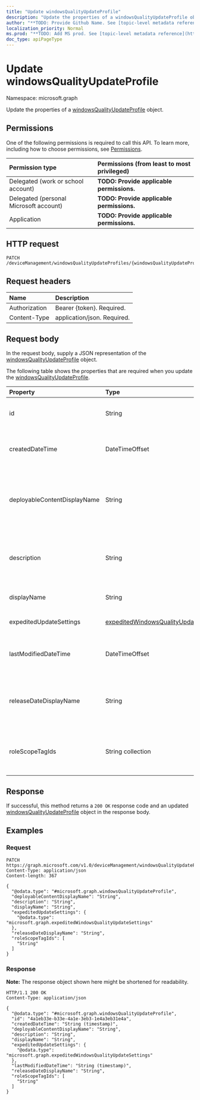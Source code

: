 ```yaml
---
title: "Update windowsQualityUpdateProfile"
description: "Update the properties of a windowsQualityUpdateProfile object."
author: "**TODO: Provide Github Name. See [topic-level metadata reference](https://msgo.azurewebsites.net/add/document/guidelines/metadata.html#topic-level-metadata)**"
localization_priority: Normal
ms.prod: "**TODO: Add MS prod. See [topic-level metadata reference](https://msgo.azurewebsites.net/add/document/guidelines/metadata.html#topic-level-metadata)**"
doc_type: apiPageType
---
```


# Update windowsQualityUpdateProfile
Namespace: microsoft.graph



Update the properties of a [windowsQualityUpdateProfile](../resources/windowsqualityupdateprofile.md) object.

## Permissions
One of the following permissions is required to call this API. To learn more, including how to choose permissions, see [Permissions](/graph/permissions-reference).

|Permission type|Permissions (from least to most privileged)|
|:---|:---|
|Delegated (work or school account)|**TODO: Provide applicable permissions.**|
|Delegated (personal Microsoft account)|**TODO: Provide applicable permissions.**|
|Application|**TODO: Provide applicable permissions.**|

## HTTP request

<!-- {
  "blockType": "ignored"
}
-->
``` http
PATCH /deviceManagement/windowsQualityUpdateProfiles/{windowsQualityUpdateProfileId}
```

## Request headers
|Name|Description|
|:---|:---|
|Authorization|Bearer {token}. Required.|
|Content-Type|application/json. Required.|

## Request body
In the request body, supply a JSON representation of the [windowsQualityUpdateProfile](../resources/windowsqualityupdateprofile.md) object.

The following table shows the properties that are required when you update the [windowsQualityUpdateProfile](../resources/windowsqualityupdateprofile.md).

|Property|Type|Description|
|:---|:---|:---|
|id|String|**TODO: Add Description** Inherited from [entity](../resources/entity.md)|
|createdDateTime|DateTimeOffset|The date time that the profile was created.|
|deployableContentDisplayName|String|Friendly display name of the quality update profile deployable content|
|description|String|The description of the profile which is specified by the user.|
|displayName|String|The display name for the profile.|
|expeditedUpdateSettings|[expeditedWindowsQualityUpdateSettings](../resources/expeditedwindowsqualityupdatesettings.md)|Expedited update settings.|
|lastModifiedDateTime|DateTimeOffset|The date time that the profile was last modified.|
|releaseDateDisplayName|String|Friendly release date to display for a Quality Update release|
|roleScopeTagIds|String collection|List of Scope Tags for this Quality Update entity.|



## Response

If successful, this method returns a `200 OK` response code and an updated [windowsQualityUpdateProfile](../resources/windowsqualityupdateprofile.md) object in the response body.

## Examples

### Request
<!-- {
  "blockType": "request",
  "name": "update_windowsqualityupdateprofile"
}
-->
``` http
PATCH https://graph.microsoft.com/v1.0/deviceManagement/windowsQualityUpdateProfiles/{windowsQualityUpdateProfileId}
Content-Type: application/json
Content-length: 367

{
  "@odata.type": "#microsoft.graph.windowsQualityUpdateProfile",
  "deployableContentDisplayName": "String",
  "description": "String",
  "displayName": "String",
  "expeditedUpdateSettings": {
    "@odata.type": "microsoft.graph.expeditedWindowsQualityUpdateSettings"
  },
  "releaseDateDisplayName": "String",
  "roleScopeTagIds": [
    "String"
  ]
}
```


### Response
**Note:** The response object shown here might be shortened for readability.
<!-- {
  "blockType": "response",
  "truncated": true
}
-->
``` http
HTTP/1.1 200 OK
Content-Type: application/json

{
  "@odata.type": "#microsoft.graph.windowsQualityUpdateProfile",
  "id": "4a1eb33e-b33e-4a1e-3eb3-1e4a3eb31e4a",
  "createdDateTime": "String (timestamp)",
  "deployableContentDisplayName": "String",
  "description": "String",
  "displayName": "String",
  "expeditedUpdateSettings": {
    "@odata.type": "microsoft.graph.expeditedWindowsQualityUpdateSettings"
  },
  "lastModifiedDateTime": "String (timestamp)",
  "releaseDateDisplayName": "String",
  "roleScopeTagIds": [
    "String"
  ]
}
```


